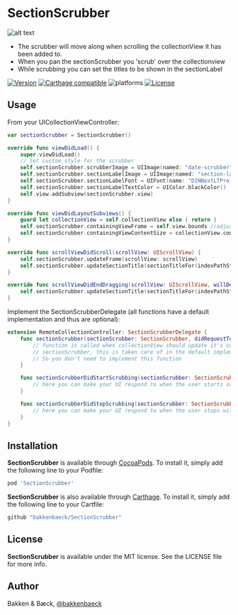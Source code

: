 # SectionScrubber

![alt text](https://media.giphy.com/media/xT8qBsHiBYhAp0EomI/giphy.gif)

* The scrubber will move along when scrolling the collectionView it has been added to.
* When you pan the sectionScrubber you 'scrub' over the collectionview
* While scrubbing you can set the titles to be shown in the sectionLabel

[![Version](https://img.shields.io/cocoapods/v/SectionScrubber.svg?style=flat)](https://cocoapods.org/pods/SectionScrubber)
[![Carthage compatible](https://img.shields.io/badge/Carthage-compatible-4BC51D.svg?style=flat)](https://github.com/bakkenbaeck/SectionScrubber)
![platforms](https://img.shields.io/badge/platforms-iOS%20%7C%20OS%20X%20%7C%20watchOS%20%7C%20tvOS%20-lightgrey.svg)
[![License](https://img.shields.io/cocoapods/l/SectionScrubber.svg?style=flat)](https://cocoapods.org/pods/DATAStack)

## Usage

From your UICollectionViewController:

```swift
var sectionScrubber = SectionScrubber()

override func viewDidLoad() {
    super.viewDidLoad()
    // Set custom style for the scrubber
    self.sectionScrubber.scrubberImage = UIImage(named: "date-scrubber")
    self.sectionScrubber.sectionLabelImage = UIImage(named: "section-label-bckground")
    self.sectionScrubber.sectionLabelFont = UIFont(name: "DINNextLTPro-Light", size: 18)
    self.sectionScrubber.sectionLabelTextColor = UIColor.blackColor()
    self.view.addSubview(sectionScrubber.view)
}

override func viewDidLayoutSubviews() {
    guard let collectionView = self.collectionView else { return }
    self.sectionScrubber.containingViewFrame = self.view.bounds //adjust this frame for navigation bars etc.
    self.sectionScrubber.containingViewContentSize = collectionView.contentSize
}

override func scrollViewDidScroll(scrollView: UIScrollView) {
    self.sectionScrubber.updateFrame(scrollView: scrollView)
    self.sectionScrubber.updateSectionTitle(sectionTitleFor(indexPathString)
}

override func scrollViewDidEndDragging(scrollView: UIScrollView, willDecelerate decelerate: Bool) {
    self.sectionScrubber.updateSectionTitle(sectionTitleFor(indexPathString)
}
```

Implement the SectionScrubberDelegate (all functions have a default implementation and thus are optional):

```swift
extension RemoteCollectionController: SectionScrubberDelegate {
    func sectionScrubber(sectionScrubber: SectionScrubber, didRequestToSetContentViewToYPosition yPosition: CGFloat) {
        // function is called when collectionView should update it's contentOffset to respond to dragging of the 
        // sectionScrubber, this is taken care of in the default implementation. 
        // So you don't need to implement this function
    }

    func sectionScrubberDidStartScrubbing(sectionScrubber: SectionScrubber) {
        // here you can make your UI respond to when the user starts scrubbing, default implementation is empty
    }

    func sectionScrubberDidStopScrubbing(sectionScrubber: SectionScrubber) {
        // here you can make your UI respond to when the user stops with scrubbing, default implementation is empty
    }
}
```

## Installation

**SectionScrubber** is available through [CocoaPods](http://cocoapods.org). To install
it, simply add the following line to your Podfile:

```ruby
pod 'SectionScrubber'
```

**SectionScrubber** is also available through [Carthage](https://github.com/Carthage/Carthage). To install
it, simply add the following line to your Cartfile:

```ruby
github "bakkenbaeck/SectionScrubber"
```

## License

**SectionScrubber** is available under the MIT license. See the LICENSE file for more info.

## Author

Bakken & Bæck, [@bakkenbaeck](https://twitter.com/bakkenbaeck)
